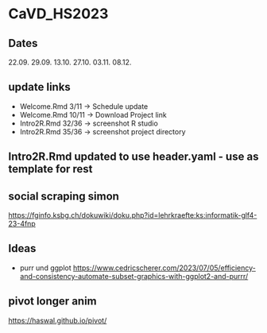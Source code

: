 # CaVD_HS2023

## Dates

22.09.
29.09.
13.10.
27.10.
03.11.
08.12.

## update links

- Welcome.Rmd 3/11 -> Schedule update
- Welcome.Rmd 10/11 -> Download Project link
- Intro2R.Rmd 32/36 -> screenshot R studio
- Intro2R.Rmd 35/36 -> screenshot project directory

## Intro2R.Rmd updated to use header.yaml - use as template for rest

## social scraping simon

https://fginfo.ksbg.ch/dokuwiki/doku.php?id=lehrkraefte:ks:informatik-glf4-23-4fnp

## Ideas

- purr und ggplot
https://www.cedricscherer.com/2023/07/05/efficiency-and-consistency-automate-subset-graphics-with-ggplot2-and-purrr/

## pivot longer anim
https://haswal.github.io/pivot/
